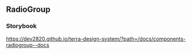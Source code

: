 ## RadioGroup

### Storybook

https://dev2820.github.io/terra-design-system/?path=/docs/components-radiogroup--docs

